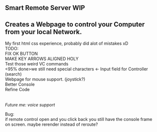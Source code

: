 Smart Remote Server WIP
---------------------------------------------------------------------
Creates a Webpage to control your Computer from your local Network.
---------------------------------------------------------------------
My first html css experience, probably did alot of mistakes xD <br>
TODO:<br>
FIX OK BUTTON<br>
MAKE KEY ARROWS ALIGNED HOLY<br>
Test those weird VC commands<br>
<95% done>we still need special characters <- Input field for Controller (search)<br>
Webpage for mouse support. (joystick?)<br>
Better Console<br>
Refine Code<br>
<br>
<br>
*Future me: voice support*

Bug:<br>
if remote control open and you click back you still have the console frame on screen. maybe rerender instead of reroute? 
